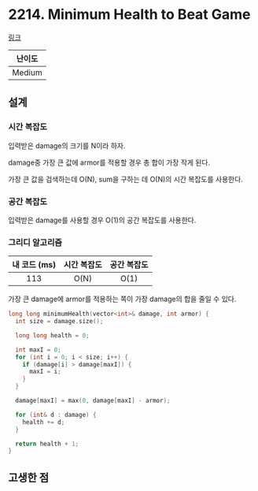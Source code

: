 # 2214. Minimum Health to Beat Game

[링크](https://leetcode.com/problems/minimum-health-to-beat-game/description/)

| 난이도 |
| :----: |
| Medium |

## 설계

### 시간 복잡도

입력받은 damage의 크기를 N이라 하자.

damage중 가장 큰 값에 armor를 적용할 경우 총 합이 가장 작게 된다.

가장 큰 값을 검색하는데 O(N), sum을 구하는 데 O(N)의 시간 복잡도를 사용한다.

### 공간 복잡도

입력받은 damage를 사용할 경우 O(1)의 공간 복잡도를 사용한다.

### 그리디 알고리즘

| 내 코드 (ms) | 시간 복잡도 | 공간 복잡도 |
| :----------: | :---------: | :---------: |
|     113      |    O(N)     |    O(1)     |

가장 큰 damage에 armor를 적용하는 쪽이 가장 damage의 합을 줄일 수 있다.

```cpp
long long minimumHealth(vector<int>& damage, int armor) {
  int size = damage.size();

  long long health = 0;

  int maxI = 0;
  for (int i = 0; i < size; i++) {
    if (damage[i] > damage[maxI]) {
      maxI = i;
    }
  }

  damage[maxI] = max(0, damage[maxI] - armor);

  for (int& d : damage) {
    health += d;
  }

  return health + 1;
}
```

## 고생한 점
